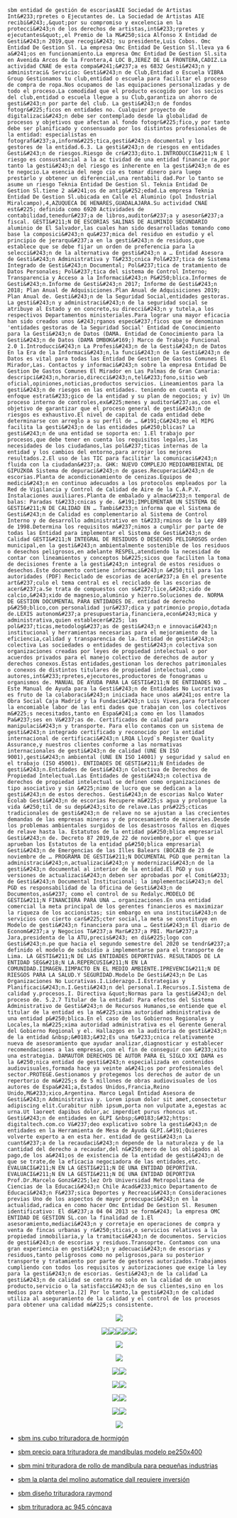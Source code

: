 
```
sbm entidad de gestión de escoriasAIE Sociedad de Artistas Int&#233;rpretes o Ejecutantes de. La Sociedad de Artistas AIE recibi&#243;,&quot;por su compromiso y excelencia en la protecci&#243;n de los derechos de artistas,int&#233;rpretes y ejecutantes&quot;,el Premio de la M&#250;sica Alfonso X Entidad de Gesti&#243;n 2019,que recogi&#243; su presidente,Luis Cobos. Omc Entidad De Gestion Sl. La empresa Omc Entidad De Gestion Sl.lleva ya 6 a&#241;os en funcionamiento.La empresa Omc Entidad De Gestion Sl.sita en Avenida Arcos de la Frontera,4 LOC B,JEREZ DE LA FRONTERA,CADIZ.La actividad CNAE de esta compa&#241;&#237;a es 6832 Gesti&#243;n y administraci& Servicio: Gesti&#243;n de Club,Entidad o Escuela VIBRA Group Gestionamos tu club,entidad o escuela para facilitar el proceso de compra de ropa.Nos ocupamos de las equipaciones personalizadas y de todo el proceso.La comodidad que el producto escogido por los socios del club,entidad o escuela llegue a su Club,garantiza un ahorro de gesti&#243;n por parte del club. La gesti&#243;n de fondos fotogr&#225;ficos en entidades no. Cualquier proyecto de digitalizaci&#243;n debe ser contemplado desde la globalidad de procesos y objetivos que afectan al fondo fotogr&#225;fico,y por tanto debe ser planificado y consensuado por los distintos profesionales de la entidad: especialistas en fotograf&#237;a,inform&#225;tica,gesti&#243;n documental y los gestores de la entidad.6.3. La gesti&#243;n de riesgos en entidades Gesti&#243;n de riesgos.Riesgo de cr&#233;dito.1.INTRODUCCI&#211;N E l riesgo es consustancial a la ac tividad de una entidad financie ra,por tanto la gesti&#243;n del riesgo es inherente en la gesti&#243;n de es te negocio.La esencia del nego cio es tomar dinero para luego prestarlo y obtener un diferencial,una rentabili dad.Por lo tanto se asume un riesgo Teknia Entidad De Gestion Sl. Teknia Entidad De Gestion Sl.tiene 2 a&#241;os de antig&#252;edad.La empresa Teknia Entidad De Gestion Sl.ubicada en Calle el Aluminio (pol Industrial Miralcampo),4,AZUQUECA DE HENARES,GUADALAJARA.Su actividad CNAE est&#225; definida como 6920 Actividades de contabilidad,tenedur&#237;a de libros,auditor&#237;a y asesor&#237;a fiscal. GESTI&#211;N DE ESCORIAS SALINAS DE ALUMINIO SECUNDARIO aluminio de El Salvador,las cuales han sido desarrolladas tomando como base la composici&#243;n qu&#237;mica del residuo en estudio y el principio de jerarqu&#237;a en la gesti&#243;n de residuos,que establece que se debe fijar un orden de preferencia para la selecci&#243;n de la alternativa de gesti&#243;n a … Entidad Asesora de Gesti&#243;n Administrativa y T&#233;cnica Pol&#237;tica de Sistema Integrado de Gesti&#243;n Documental; Pol&#237;tica de tratamiento de Datos Personales; Pol&#237;tica del sistema de Control Interno; Transparencia y Acceso a la Informaci&#243;n P&#250;blica.Informes de Gesti&#243;n.Informe de Gesti&#243;n 2017; Informe de Gesti&#243;n 2018; Plan Anual de Adquisiciones.Plan Anual de Adquisiciones 2019; Plan Anual de. Gesti&#243;n de la Seguridad Social,entidades gestoras. La gesti&#243;n y administraci&#243;n de la seguridad social se atribuye al Estado y en concreto,su direcci&#243;n y tutela,a los respectivos Departamentos ministeriales.Para lograr una mayor eficacia han sido creados unos &#243;rganos espec&#237;ficos que se denominan 'entidades gestoras de la Seguridad Social' Entidad de Conocimiento para la Gesti&#243;n de Datos (DAMA. Entidad de Conocimiento para la Gesti&#243;n de Datos (DAMA DMBOK&#169;) Marco de Trabajo Funcional 2.0 1.Introducci&#243;n La Profesi&#243;n de la Gesti&#243;n de Datos En la Era de la Informaci&#243;n,la funci&#243;n de la Gesti&#243;n de Datos es vital para todas las Entidad De Gestion De Gastos Comunes El Mirador,Las. Contactos y informaci&#243;n sobre la empresa Entidad De Gestion De Gastos Comunes El Mirador en Las Palmas de Gran Canaria: descripci&#243;n,horario,direcci&#243;n,tel&#233;fono,sitio web oficial,opiniones,noticias,productos servicios. Lineamientos para la gesti&#243;n de riesgos en las entidades. teniendo en cuenta el enfoque estrat&#233;gico de la entidad y su plan de negocios; y iv) Un proceso interno de controles,ex&#225;menes y auditor&#237;as,con el objetivo de garantizar que el proceso general de gesti&#243;n de riesgos es exhaustivo.El nivel de capital de cada entidad debe determinarse con arreglo a su perfil de … &#191;C&#243;mo el MIPG facilita la gesti&#243;n de las entidades p&#250;blicas? La gesti&#243;n de una entidad se soporta en: 1.El trabajo por procesos,que debe tener en cuenta los requisitos legales,las necesidades de los ciudadanos,las pol&#237;ticas internas de la entidad y los cambios del entorno,para arrojar los mejores resultados.2.El uso de las TIC para facilitar la comunicaci&#243;n fluida con la ciudadan&#237;a. GHK: NUEVO COMPLEJO MEDIOAMBIENTAL DE GIPUZKOA Sistema de depuraci&#243;n de gases.Recuperaci&#243;n de escorias.Planta de acondicionamiento de cenizas.Equipos de medici&#243;n en continuo adecuados a los protocolos empleados por la Red de Vigilancia y Control de Calidad de Aire de la C.A.P.V. Instalaciones auxiliares.Planta de embalado y almac&#233;n temporal de balas: Paradas t&#233;cnicas y de. &#191;IMPLEMENTAR UN SISTEMA DE GESTI&#211;N DE CALIDAD EN … Tambi&#233;n informa que el Sistema de Gesti&#243;n de Calidad es complementario al Sistema de Control Interno y de desarrollo administrativo en t&#233;rminos de la Ley 489 de 1998.Determina los requisitos m&#237;nimos a cumplir por parte de todas las Entidad para implementar el Sistema de Gesti&#243;n de Calidad GESTI&#211;N INTEGRAL DE RESIDUOS O DESECHOS PELIGROSOS orden municipal,en la gesti&#243;n ambientalmente sostenible de los residuos o desechos peligrosos,en adelante RESPEL,atendiendo la necesidad de contar con lineamientos y conceptos b&#225;sicos que faciliten la toma de decisiones frente a la gesti&#243;n integral de estos residuos o desechos.Este documento contiene informaci&#243;n &#250;til para las autoridades (PDF) Reciclado de escorias de acer&#237;a En el presente art&#237;culo el tema central es el reciclado de las escorias de acer&#237;a.Se trata de compuestos con s&#237;lice,&#243;xido de calcio,&#243;xido de magnesio,aluminio y hierro.Soluciones de. NORMA DE GESTION DOCUMENTAL PARA ENTIDADES DE. entidad de derecho p&#250;blico,con personalidad jur&#237;dica y patrimonio propio,dotada de.LEXIS autonom&#237;a presupuestaria,financiera,econ&#243;mica y administrativa,quien establecer&#225; las pol&#237;ticas,metodolog&#237;as de gesti&#243;n e innovaci&#243;n institucional y herramientas necesarias para el mejoramiento de la eficiencia,calidad y transparencia de la. Entidad de gesti&#243;n colectiva Las sociedades o entidades de gesti&#243;n colectiva son organizaciones creadas por leyes de propiedad intelectual o por acuerdos privados para el manejo colectivo de derechos de autor y derechos conexos.Estas entidades,gestionan los derechos patrimoniales o conexos de distintos titulares de propiedad intelectual,como autores,int&#233;rpretes,ejecutores,productores de fonogramas u organismos de. MANUAL DE AYUDA PARA LA GESTI&#211;N DE ENTIDADES NO … Este Manual de Ayuda para la Gesti&#243;n de Entidades No Lucrativas es fruto de la colaboraci&#243;n iniciada hace unos a&#241;os entre la Obra Social Caja Madrid y la Fundaci&#243;n Luis Vives,para fortalecer la encomiable labor de las enti dades que trabajan con los colectivos m&#225;s necesitados,tanto en Espa&#241;a como en los llamados Pa&#237;ses en V&#237;as de. Certificados de calidad para manipulaci&#243;n y transporte. Para ello contamos con un sistema de gesti&#243;n integrado certificado y reconocido por la entidad internacional de certificaci&#243;n LRQA Lloyd`s Register Quality Assurance,y nuestros clientes conforme a las normativas internacionales de gesti&#243;n de calidad (UNE EN ISO 9001),gesti&#243;n ambiental (UNE EN ISO 14001) y seguridad y salud en el trabajo (ISO 45001). ENTIDADES DE GESTI&#211;N Entidades de gesti&#243;n.Entidades de Gesti&#243;n Colectiva de Derechos de Propiedad Intelectual.Las Entidades de gesti&#243;n colectiva de derechos de propiedad intelectual se definen como organizaciones de tipo asociativo y sin &#225;nimo de lucro que se dedican a la gesti&#243;n de estos derechos. Gesti&#243;n de escorias Nalco Water Ecolab Gesti&#243;n de escorias Recupere m&#225;s agua y prolongue la vida &#250;til de su dep&#243;sito de relave.Las pr&#225;cticas tradicionales de gesti&#243;n de relave no se ajustan a las crecientes demandas de las empresas mineras y de procesamiento de minerales.Desde los problemas ambientales surgidos de los desastrosos fallos en diques de relave hasta la. Estatutos de la entidad p&#250;blica empresarial Gesti&#243;n de. Decreto 87 2019,de 22 de noviembre,por el que se aprueban los Estatutos de la entidad p&#250;blica empresarial Gesti&#243;n de Emergencias de las Illes Balears (BOCAIB de 23 de noviembre de … PROGRAMA DE GESTI&#211;N DOCUMENTAL PGD que permitan la administraci&#243;n,actualizaci&#243;n y modernizaci&#243;n de la gesti&#243;n documental al interior de la entidad.El PGD y sus versiones de actualizaci&#243;n deben ser aprobadas por el Comit&#233; de Gesti&#243;n Documental Institucional; la implementaci&#243;n del PGD es responsabilidad de la Oficina de Gesti&#243;n de Documentos,as&#237; como el control de su Redalyc.MODELO DE GESTI&#211;N FINANCIERA PARA UNA … organizaciones.En una entidad comercial la meta principal de los gerentes financieros es maximizar la riqueza de los accionistas; sin embargo en una instituci&#243;n de servicios con cierto car&#225;cter social,la meta se constituye en Modelo de gesti&#243;n financiera para una … Gesti&#243;n El diario de Econom&#237;a y Negocios T&#237;a Mar&#237;a PBI. Mar&#237;a Jara,presidenta de la ATU,precis&#243; en di&#225;logo con Gesti&#243;n.pe que hacia el segundo semestre del 2020 se tendr&#237;a definido el modelo de subsidio a implementarse para el transporte de Lima. LA GESTI&#211;N DE LAS ENTIDADES DEPORTIVAS. RESULTADOS DE LA ENTIDAD SEG&#218;N LA.REPERCUSI&#211;N EN LA COMUNIDAD.IIMAGEN.IIMPACTO EN EL MEDIO AMBIENTE.IPREVENCI&#211;N DE RIESGOS PARA LA SALUD.Y SEGURIDAD.Modelo De Gesti&#243;n De Las Organizaciones No Lucrativas.I.Liderazgo.I.Estrategias y Planificaci&#243;n.I.Gesti&#243;n del personal.I.Recursos.I.Sistema de calidad y.procesos.I. Directiva &quot;Normas para la gesti&#243;n del proceso de. 5.2.7 Titular de la entidad: Para efectos del Sistema Administrativo de Gesti&#243;n de Recursos Humanos,se entiende que el titular de la entidad es la m&#225;xima autoridad administrativa de una entidad p&#250;blica.En el caso de los Gobiernos Regionales y Locales,la m&#225;xima autoridad administrativa es el Gerente General del Gobierno Regional y el. Hallazgos en la auditoria de gesti&#243;n de la entidad &nbsp;&#0183;&#32;Es una t&#233;cnica relativamente nueva de asesoramiento que ayudar analizar,diagnosticar y establecer recomendaciones a las empresas,con el fin de conseguir con &#233;xito una estrategia. DAMAUTOR DERECHOS DE AUTOR PARA EL SIGLO XXI DAMA es la &#250;nica entidad de gesti&#243;n especializada en contenidos audiovisuales,formada hace ya veinte a&#241;os por profesionales del sector.PROTEGE.Gestionamos y protegemos los derechos de autor de un repertorio de m&#225;s de 5 millones de obras audiovisuales de los autores de Espa&#241;a,Estados Unidos,Francia,Reino Unido,M&#233;xico,Argentina. Marco Legal Entidad Asesora de Gesti&#243;n Administrativa y. Lorem ipsum dolor sit amet,consectetur adipiscing elit.Curabitur nibh ipsum,porta non vulputate a,egestas ac urna.Ut laoreet dapibus dolor,ac imperdiet purus rhoncus ut. Gesti&#243;n de entidades en GLPI &nbsp;&#0183;&#32;https: digitaltech.com.co V&#237;deo explicativo sobre la gesti&#243;n de entidades en la Herramienta de Mesa de Ayuda GLPI.&#191;Quieres volverte experto a en esta her. entidad de gesti&#243;n La cuant&#237;a de la recaudaci&#243;n depende de la naturaleza y de la cantidad del derecho a recaudar,del n&#250;mero de los obligados al pago,de los a&#241;os de existencia de la entidad de gesti&#243;n de que se trate,de la eficacia negociadora de las entidades,etc. EVALUACI&#211;N EN LA GESTI&#211;N DE UNA ENTIDAD DEPORTIVA. EVALUACI&#211;N EN LA GESTI&#211;N DE UNA ENTIDAD DEPORTIVA Prof.Dr.Marcelo Gonz&#225;lez Orb Universidad Metropolitana de Ciencias de la Educaci&#243;n Chile Acad&#233;mico Departamento de Educaci&#243;n F&#237;sica Deportes y Recreaci&#243;n Consideraciones previas Uno de los aspectos de mayor preocupaci&#243;n en la actualidad,radica en como hacer Omc Entidad De Gestion Sl. Resumen identificativo: El d&#237;a 04 04 2013 se form&#243; la empresa OMC ENTIDAD DE GESTION SL.con la finalidad de 1.El asesoramiento,mediaci&#243;n y corretaje en operaciones de compra y venta de fincas urbanas y r&#250;sticas,o servicios relativos a la propiedad inmobiliaria,y la tramitaci&#243;n de documentos. Servicios de gesti&#243;n de escorias y residuos.Transoprte. Contamos con una gran experiencia en gesti&#243;n y adecuaci&#243;n de escorias y residuos,tanto peligrosos como no peligrosos,para su posterior transporte y tratamiento por parte de gestores autorizados.Trabajamos cumpliendo con todos los requisitos y autorizaciones que exige la ley para la gesti&#243;n de escorias. Gesti&#243;n de la calidad La gesti&#243;n de calidad se centra no solo en la calidad de un producto,servicio o la satisfacci&#243;n de sus clientes,sino en los medios para obtenerla.[2] Por lo tanto,la gesti&#243;n de calidad utiliza al aseguramiento de la calidad y el control de los procesos para obtener una calidad m&#225;s consistente. 
```

<div align="center">

<a href="https://es-crusher.shibang-china.com/github&k=sbm+entidad+de+gesti%C3%B3n+de+escorias"><img src="https://static.shibang-china.com/es/crusher/logo.jpg"></a>

<a href="https://es-crusher.shibang-china.com/github&k=sbm+entidad+de+gesti%C3%B3n+de+escorias"><img src="https://static.shibang-china.com/es/crusher/index.jpg"></a><a href="https://es-crusher.shibang-china.com/material.htmlgithub&k=sbm+entidad+de+gesti%C3%B3n+de+escorias"><img src="https://static.shibang-china.com/es/crusher/material.jpg"></a><a href="https://es-crusher.shibang-china.com/application.htmlgithub&k=sbm+entidad+de+gesti%C3%B3n+de+escorias"><img src="https://static.shibang-china.com/es/crusher/application.jpg"></a><a href="https://es-crusher.shibang-china.com/aboutus.htmlgithub&k=sbm+entidad+de+gesti%C3%B3n+de+escorias"><img src="https://static.shibang-china.com/es/crusher/aboutus.jpg"></a><a href="https://es-crusher.shibang-china.com/contact.htmlgithub&k=sbm+entidad+de+gesti%C3%B3n+de+escorias"><img src="https://static.shibang-china.com/es/crusher/contact.jpg"></a>

<a href="https://es-crusher.shibang-china.com/github&k=sbm+entidad+de+gesti%C3%B3n+de+escorias"><img src="https://static.shibang-china.com/es/crusher/banner.jpg"></a>

<a href="https://swt.shibang-china.com/github&k=sbm+entidad+de+gesti%C3%B3n+de+escorias"><img src="https://static.shibang-china.com/es/crusher/text.jpg"></a>

<a href="https://swt.shibang-china.com/github&k=sbm+entidad+de+gesti%C3%B3n+de+escorias"><img src="https://static.shibang-china.com/es/crusher/chat.jpg"></a><a href="https://es-crusher.shibang-china.com/contact.htmlgithub&k=sbm+entidad+de+gesti%C3%B3n+de+escorias"><img src="https://static.shibang-china.com/es/crusher/message.jpg"></a>

<a href="https://es-crusher.shibang-china.com/products/pe.htmlgithub&k=sbm+entidad+de+gesti%C3%B3n+de+escorias"><img src="https://static.shibang-china.com/es/crusher/pe.jpg"></a><a href="https://es-crusher.shibang-china.com/products/pf.htmlgithub&k=sbm+entidad+de+gesti%C3%B3n+de+escorias"><img src="https://static.shibang-china.com/es/crusher/pf.jpg"></a>

<a href="https://es-crusher.shibang-china.com/products/hpt.htmlgithub&k=sbm+entidad+de+gesti%C3%B3n+de+escorias"><img src="https://static.shibang-china.com/es/crusher/hpt.jpg"></a><a href="https://es-crusher.shibang-china.com/products/vsi.htmlgithub&k=sbm+entidad+de+gesti%C3%B3n+de+escorias"><img src="https://static.shibang-china.com/es/crusher/vsi.jpg"></a>

<a href="https://es-crusher.shibang-china.com/products/klv.htmlgithub&k=sbm+entidad+de+gesti%C3%B3n+de+escorias"><img src="https://static.shibang-china.com/es/crusher/klv.jpg"></a><a href="https://es-crusher.shibang-china.com/products/portable.htmlgithub&k=sbm+entidad+de+gesti%C3%B3n+de+escorias"><img src="https://static.shibang-china.com/es/crusher/portable.jpg"></a>

<a href="https://swt.shibang-china.com/github&k=sbm+entidad+de+gesti%C3%B3n+de+escorias"><img src="https://static.shibang-china.com/es/crusher/case.jpg"></a>

</div>


* [sbm ins cubo trituradora de hormigón](sbm%20ins%20cubo%20trituradora%20de%20hormig%C3%B3n.md)

* [sbm precio para trituradora de mandíbulas modelo pe250x400](sbm%20precio%20para%20trituradora%20de%20mand%C3%ADbulas%20modelo%20pe250x400.md)

* [sbm mini trituradora de rollo de mandíbula para pequeñas industrias](sbm%20mini%20trituradora%20de%20rollo%20de%20mand%C3%ADbula%20para%20peque%C3%B1as%20industrias.md)

* [sbm la planta del molino automatice dall requiere inversión](sbm%20la%20planta%20del%20molino%20automatice%20dall%20requiere%20inversi%C3%B3n.md)

* [sbm diseño trituradora raymond](sbm%20dise%C3%B1o%20trituradora%20raymond.md)

* [sbm trituradora ac 945 cóncava](sbm%20trituradora%20ac%20945%20c%C3%B3ncava.md)